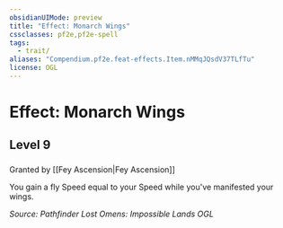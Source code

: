 ```yaml
---
obsidianUIMode: preview
title: "Effect: Monarch Wings"
cssclasses: pf2e,pf2e-spell
tags:
  - trait/
aliases: "Compendium.pf2e.feat-effects.Item.nMMqJQsdV37TLfTu"
license: OGL
---
```

# Effect: Monarch Wings
## Level 9
### 






Granted by [[Fey Ascension|Fey Ascension]]

You gain a fly Speed equal to your Speed while you've manifested your wings.

*Source: Pathfinder Lost Omens: Impossible Lands*
*OGL*